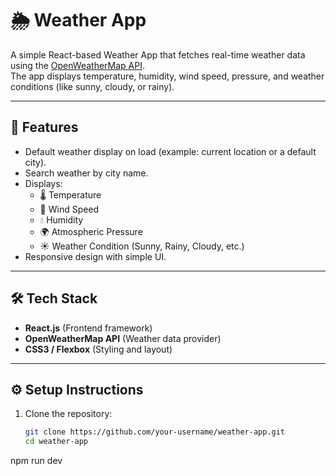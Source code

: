 # 🌦️ Weather App

A simple React-based Weather App that fetches real-time weather data using the [OpenWeatherMap API](https://openweathermap.org/api).  
The app displays temperature, humidity, wind speed, pressure, and weather conditions (like sunny, cloudy, or rainy).

---

## 🚀 Features
- Default weather display on load (example: current location or a default city).
- Search weather by city name.
- Displays:
  - 🌡️ Temperature
  - 💨 Wind Speed
  - 💧 Humidity
  - 🌍 Atmospheric Pressure
  - ☀️ Weather Condition (Sunny, Rainy, Cloudy, etc.)
- Responsive design with simple UI.

---

## 🛠️ Tech Stack
- **React.js** (Frontend framework)
- **OpenWeatherMap API** (Weather data provider)
- **CSS3 / Flexbox** (Styling and layout)

---

## ⚙️ Setup Instructions

1. Clone the repository:
   ```bash
   git clone https://github.com/your-username/weather-app.git
   cd weather-app
npm run dev